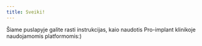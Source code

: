 ```yaml
---
title: Sveiki!
---
```

Šiame puslapyje galite rasti instrukcijas, kaio naudotis Pro-implant klinikoje naudojamomis platformomis:)